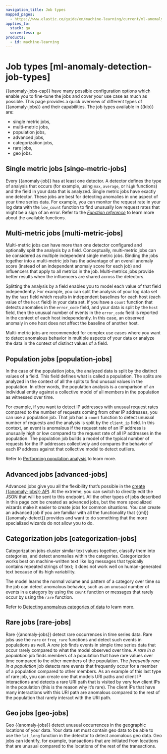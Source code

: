 ```yaml
---
navigation_title: Job types
mapped_pages:
  - https://www.elastic.co/guide/en/machine-learning/current/ml-anomaly-detection-job-types.html
applies_to:
  stack: ga
  serverless: ga
products:
  - id: machine-learning
---
```




# Job types [ml-anomaly-detection-job-types]

{{anomaly-jobs-cap}} have many possible configuration options which enable you to fine-tune the jobs and cover your use case as much as possible. This page provides a quick overview of different types of {{anomaly-jobs}} and their capabilities. The job types available in {{kib}} are:

* single metric jobs,
* multi-metric jobs,
* population jobs,
* advanced jobs,
* categorization jobs,
* rare jobs,
* geo jobs.

## Single metric jobs [singe-metric-jobs]

Every {{anomaly-job}} has at least one detector. A detector defines the type of analysis that occurs (for example, using `max`, `average`, or `high` functions) and the field in your data that is analyzed. Single metric jobs have exactly one detector. These jobs are best for detecting anomalies in one aspect of your time series data. For example, you can monitor the request rate in your log data with the `low_count` function to find unusually low request rates that might be a sign of an error. Refer to the [*Function reference*](ml-functions.md) to learn more about the available functions.

## Multi-metric jobs [multi-metric-jobs]

Multi-metric jobs can have more than one detector configured and optionally split the analysis by a field. Conceptually, multi-metric jobs can be considered as multiple independent single metric jobs. Binding the jobs together into a multi-metric job has the advantage of an overall anomaly score (instead of an independent anomaly score for each job) and influencers that apply to all metrics in the job. Multi-metrics jobs provide better results when the influencers are shared across the detectors.

Splitting the analysis by a field enables you to model each value of that field independently. For example, you can split the analysis of your log data set by the `host` field which results in independent baselines for each host (each value of the `host` field) in your data set. If you have a `count` function that detects anomalies in the `error_code` field, and your data is split by the `host` field, then the unusual number of events in the `error_code` field is reported in the context of each host independently. In this case, an observed anomaly in one host does not affect the baseline of another host.

Multi-metric jobs are recommended for complex use cases where you want to detect anomalous behavior in multiple aspects of your data or analyze the data in the context of distinct values of a field.

## Population jobs [population-jobs]

In the case of the population jobs, the analyzed data is split by the distinct values of a field. This field defines what is called a population. The splits are analyzed in the context of all the splits to find unusual values in the population. In other words, the population analysis is a comparison of an individual entity against a collective model of all members in the population as witnessed over time.

For example, if you want to detect IP addresses with unusual request rates compared to the number of requests coming from other IP addresses, you can use a population job. That job has a `count` function to detect unusual number of requests and the analysis is split by the `client_ip` field. In this context, an event is anomalous if the request rate of an IP address is unusually high or low compared to the request rate of all IP addresses in the population. The population job builds a model of the typical number of requests for the IP addresses collectively and compares the behavior of each IP address against that collective model to detect outliers.

Refer to [Performing population analysis](/explore-analyze/machine-learning/anomaly-detection/ml-anomaly-detection-job-types.md) to learn more.

## Advanced jobs [advanced-jobs]

Advanced jobs give you all the flexibility that’s possible in the [create {{anomaly-jobs}} API](https://www.elastic.co/docs/api/doc/elasticsearch/operation/operation-ml-put-job). At the extreme, you can switch to directly edit the JSON that will be sent to this endpoint. All the other types of jobs described in this page *can* be created as advanced jobs, but the more specialized wizards make it easier to create jobs for common situations. You can create an advanced job if you are familiar with all the functionality that {{ml}} {{anomaly-detect}} provides and want to do something that the more specialized wizards do not allow you to do.

## Categorization jobs [categorization-jobs]

Categorization jobs cluster similar text values together, classify them into categories, and detect anomalies within the categories. Categorization works best on machine-written text like log messages that typically contains repeated strings of text; it does not work well on human-generated text because of its high variability.

The model learns the normal volume and pattern of a category over time so the job can detect anomalous behavior, such as an unusual number of events in a category by using the `count` function or messages that rarely occur by using the `rare` function.

Refer to [Detecting anomalous categories of data](ml-configuring-categories.md) to learn more.

## Rare jobs [rare-jobs]

Rare {{anomaly-jobs}} detect rare occurrences in time series data. Rare jobs use the `rare` or `freq_rare` functions and detect such events in populations as well. A *rare* job finds events in simple time series data that occur rarely compared to what the model observed over time. A *rare in a population* job finds members of a population that have rare values over time compared to the other members of the population. The *frequently rare in a population* job detects rare events that frequently occur for a member of a population compared to other members. As an example of this last type of rare job, you can create one that models URI paths and client IP interactions and detects a rare URI path that is visited by very few client IPs in the population (this is the reason why it’s rare). The client IPs that have many interactions with this URI path are anomalous compared to the rest of the population that rarely interact with the URI path.

## Geo jobs [geo-jobs]

Geo {{anomaly-jobs}} detect unusual occurrences in the geographic locations of your data. Your data set must contain geo data to be able to use the `lat_long` function in the detector to detect anomalous geo data. Geo jobs can identify, for example, transactions that are initiated from locations that are unusual compared to the locations of the rest of the transactions.
